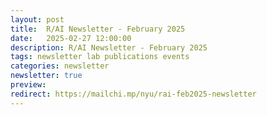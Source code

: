 ```yaml
---
layout: post
title:  R/AI Newsletter - February 2025
date:   2025-02-27 12:00:00
description: R/AI Newsletter - February 2025
tags: newsletter lab publications events
categories: newsletter
newsletter: true
preview: 
redirect: https://mailchi.mp/nyu/rai-feb2025-newsletter
---
```

